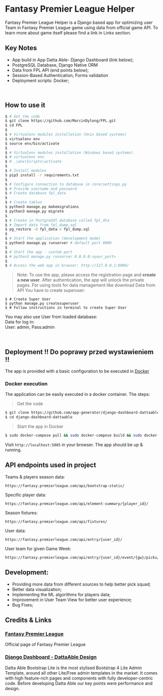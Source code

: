 # Fantasy Premier League Helper 

Fantasy Premier League Helper is a Django based app for optimizing user Team in Fantasy Premier League game using data from official game API. To learn more about game itself please find a link in Links section.
<br/>

## Key Notes
- App build in App Datta Able- Django Dashboard (link below);
- PostgreSQL Database, Django Native ORM
- Data from FPL API (end points below);
- Session-Based Authentication, Forms validation
- Deployment scripts: Docker;

<br />


## How to use it

```bash
$ # Get the code
$ git clone https://github.com/MarcinDylong/FPL.git
$ cd FPL
$
$ # Virtualenv modules installation (Unix based systems)
$ virtualenv env
$ source env/bin/activate
$
$ # Virtualenv modules installation (Windows based systems)
$ # virtualenv env
$ # .\env\Scripts\activate
$
$ # Install modules
$ pip3 install -r requirements.txt
$
$ # Configure connection to database in core/settings.py
$ # Provide username and password
$ # Create database fpl_data
$
$ # Create tables
$ python3 manage.py makemigrations
$ python3 manage.py migrate
$
$ # Create in PostgreSQl database called fpl_dta
$ # Import data from fpl_dump.sql
$ pg_restore -d fpl_data < fpl_dump.sql
$
$ # Start the application (development mode)
$ python3 manage.py runserver # default port 8000
$
$ # Start the app - custom port 
$ # python3 manage.py runserver 0.0.0.0:<your_port>
$
$ # Access the web app in browser: http://127.0.0.1:8000/
```
> Note: To use the app, please access the registration page and **create a new user**. After authentication, the app will unlock the private pages.
For using tools for data management like download Data from API You have to create superuser:
```
$ # Create Super User
$ python manage.py createsuperuser
$ # Follow instructions in terminal to create Super User
```
You may also use User from loaded database: <br>
Data for log in: <br>
User: admin, Pass:admin
 
 
<br />

## Deployment !! Do poprawy przed wystawieniem !!

The app is provided with a basic configuration to be executed in [Docker](https://www.docker.com/)

### Docker execution


The application can be easily executed in a docker container. The steps:

> Get the code

```bash
$ git clone https://github.com/app-generator/django-dashboard-dattaable.git
$ cd django-dashboard-dattaable
```

> Start the app in Docker

```bash
$ sudo docker-compose pull && sudo docker-compose build && sudo docker-compose up -d
```

Visit `http://localhost:5005` in your browser. The app should be up & running.

## API endpoints used in project

Teams & players season data:
```
https://fantasy.premierleague.com/api/bootstrap-static/
```
Specific player data:
```
https://fantasy.premierleague.com/api/element-summary/{player_id}/
```
Season fixtures:
```
https://fantasy.premierleague.com/api/fixtures/
```
User data:
```
https://fantasy.premierleague.com/api/entry/{user_id}/
```
User team for given Game Week:
```
https://fantasy.premierleague.com/api/entry/{user_id}/event/{gw}/picks/
```

## Development:
- Providing more data from different sources to help better pick squad;
- Better data visualization;
- Implementing the ML algorithms for players data;
- Improvement in User Team View for better user experience;
- Bug Fixes;

## Credits & Links

### [Fantasy Premier League](https://fantasy.premierleague.com/)

Official page of Fantasy Premier League 


### [Django Dashboard - DattaAble Design](https://appseed.us/admin-dashboards/django-dashboard-dattaable)

Datta Able Bootstrap Lite is the most stylised Bootstrap 4 Lite Admin Template, around all other Lite/Free admin templates in the market. It comes with high feature-rich pages and components with fully developer-centric code. Before developing Datta Able our key points were performance and design.